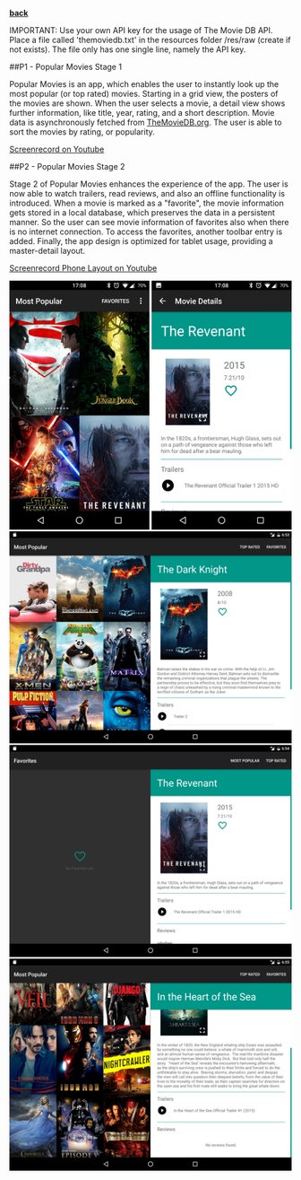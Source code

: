 **[back](README.md)**

IMPORTANT: 
Use your own API key for the usage of The Movie DB API. Place a file called 'themoviedb.txt' in the
resources folder /res/raw (create if not exists). The file only has one single line, namely the API key.

##P1 - Popular Movies Stage 1

Popular Movies is an app, which enables the user to instantly look up the most popular (or top rated) movies. Starting in a grid view, the posters of the movies are shown. When the user selects a movie, a detail view shows further information, like title, year, rating, and a short description. Movie data is asynchronously fetched from [TheMovieDB.org](https://www.themoviedb.org/). The user is able to sort the movies by rating, or popularity. 


[Screenrecord on Youtube](https://www.youtube.com/watch?v=ZUfGoRsqetg)
    
##P2 - Popular Movies Stage 2

Stage 2 of Popular Movies enhances the experience of the app. The user is now able to watch trailers, read reviews, and also an offline functionality is introduced. When a movie is marked as a "favorite", the movie information gets stored in a local database, which preserves the data in a persistent manner. So the user can see movie information of favorites also when there is no internet connection. To access the favorites, another toolbar entry is added. 
Finally, the app design is optimized for tablet usage, providing a master-detail layout.

[Screenrecord Phone Layout on Youtube](https://www.youtube.com/watch?v=iGYWjl--L5s)

<img style="position: center;" src="static/screenshots/P2 - Popular Movies Stage 2_Phone_1.png" width="250">
<img style="position: center;" src="static/screenshots/P2 - Popular Movies Stage 2_Phone_2.png" width="250">

<img style="position: center;" src="static/screenshots/P2 - Popular Movies Stage 2_Tablet_1.png" width="750">
<img style="position: center;" src="static/screenshots/P2 - Popular Movies Stage 2_Tablet_2.png" width="750">
<img style="position: center;" src="static/screenshots/P2 - Popular Movies Stage 2_Tablet_3.png" width="750">
